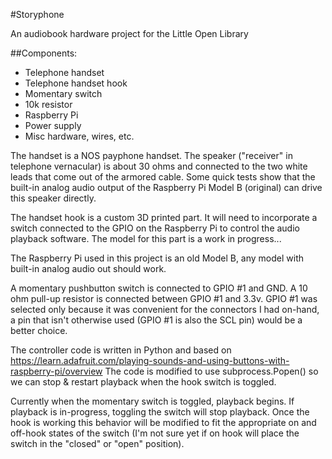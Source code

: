 #Storyphone

An audiobook hardware project for the Little Open Library

##Components:
* Telephone handset
* Telephone handset hook
* Momentary switch
* 10k resistor
* Raspberry Pi 
* Power supply
* Misc hardware, wires, etc.

The handset is a NOS payphone handset.  The speaker ("receiver" in telephone vernacular) is about 30 ohms and connected to the two white leads that come out of the armored cable.  Some quick tests show that the built-in analog audio output of the Raspberry Pi Model B (original) can drive this speaker directly.

The handset hook is a custom 3D printed part.  It will need to incorporate a switch connected to the GPIO on the Raspberry Pi to control the audio playback software.  The model for this part is a work in progress...

The Raspberry Pi used in this project is an old Model B, any model with built-in analog audio out should work.

A momentary pushbutton switch is connected to GPIO #1 and GND.  A 10 ohm pull-up resistor is connected between GPIO #1 and 3.3v.  GPIO #1 was selected only because it was convenient for the connectors I had on-hand, a pin that isn't otherwise used (GPIO #1 is also the SCL pin) would be a better choice.

The controller code is written in Python and based on https://learn.adafruit.com/playing-sounds-and-using-buttons-with-raspberry-pi/overview  The code is modified to use subprocess.Popen() so we can stop & restart playback when the hook switch is toggled.

Currently when the momentary switch is toggled, playback begins.  If playback is in-progress, toggling the switch will stop playback.  Once the hook is working this behavior will be modified to fit the appropriate on and off-hook states of the switch (I'm not sure yet if on hook will place the switch in the "closed" or "open" position).
